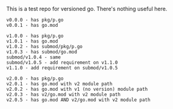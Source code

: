 This is a test repo for versioned go.
There's nothing useful here.

	v0.0.0 - has pkg/p.go
	v0.0.1 - has go.mod
	
	v1.0.0 - has pkg/p.go
	v1.0.1 - has go.mod
	v1.0.2 - has submod/pkg/p.go
	v1.0.3 - has submod/go.mod
	submod/v1.0.4 - same
	submod/v1.0.5 - add requirement on v1.1.0
	v1.1.0 - add requirement on submod/v1.0.5
	
	v2.0.0 - has pkg/p.go
	v2.0.1 - has go.mod with v2 module path
	v2.0.2 - has go.mod with v1 (no version) module path
	v2.0.3 - has v2/go.mod with v2 module path
	v2.0.5 - has go.mod AND v2/go.mod with v2 module path
	